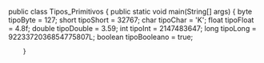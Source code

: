 public class Tipos_Primitivos {
	public static void main(String[] args) {
	      byte tipoByte = 127;
	      short tipoShort = 32767;
	      char tipoChar = 'K';
	      float tipoFloat =  4.8f;
	      double tipoDouble = 3.59;
	      int tipoInt = 2147483647;
	      long tipoLong = 9223372036854775807L;
	      boolean tipoBooleano = true;
        
        }
